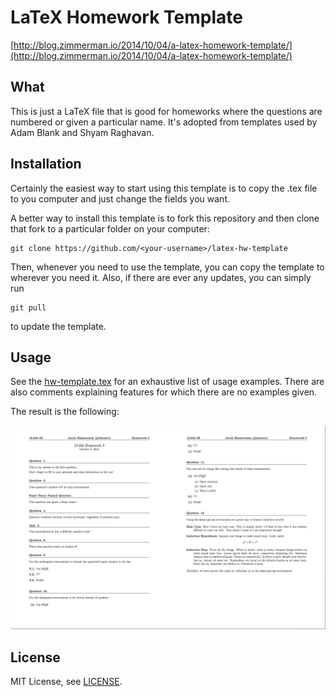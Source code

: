 # LaTeX Homework Template

[http://blog.zimmerman.io/2014/10/04/a-latex-homework-template/](http://blog.zimmerman.io/2014/10/04/a-latex-homework-template/)

## What
This is just a LaTeX file that is good for homeworks where the questions are numbered or given a particular name. It's adopted from templates used by Adam Blank and Shyam Raghavan.

## Installation
Certainly the easiest way to start using this template is to copy the .tex file to you computer and just change the fields you want.

A better way to install this template is to fork this repository and then clone that fork to a particular folder on your computer:

```
git clone https://github.com/<your-username>/latex-hw-template
```

Then, whenever you need to use the template, you can copy the template to wherever you need it. Also, if there are ever any updates, you can simply run

```
git pull
```

to update the template.

## Usage

See the [hw-template.tex](hw-template.tex) for an exhaustive list of usage examples. There are also comments explaining features for which there are no examples given.

The result is the following:

![Screenshot](screenshot.png)

## License
MIT License, see [LICENSE](LICENSE).

